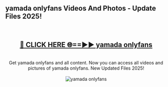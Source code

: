 <h2>yamada onlyfans Videos And Photos - Update Files 2025!</h2>
<br>
<div align="center">
<h2><a href="https://linkcuts.com/hfmhzwbr" rel="nofollow">🔴 CLICK HERE 🌐==►► yamada onlyfans</a></h2>
<br>
Get yamada onlyfans and all content. Now you can access all videos and pictures of yamada onlyfans. New Updated Files 2025!
<br>
<br>
<a href="https://linkcuts.com/hfmhzwbr" rel="nofollow" data-target="animated-image.originalLink"><img src="https://i.ibb.co.com/WyWwxjT/player-gif2.gif" alt="yamada onlyfans" style="max-width: 100%; display: inline-block;" data-target="animated-image.originalImage"></a>
</div>
<br>